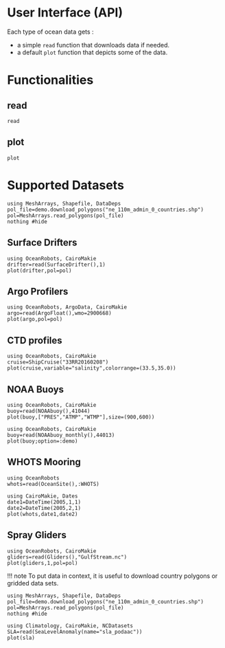 # User Interface (API)

Each type of ocean data gets :

- a simple `read` function that downloads data if needed.
- a default `plot` function that depicts some of the data.

# Functionalities

## read

```@docs
read
```

## plot

```@docs
plot
```

# Supported Datasets

```@setup ex1
using MeshArrays, Shapefile, DataDeps
pol_file=demo.download_polygons("ne_110m_admin_0_countries.shp")
pol=MeshArrays.read_polygons(pol_file)
nothing #hide
```

## Surface Drifters

```@example ex1
using OceanRobots, CairoMakie
drifter=read(SurfaceDrifter(),1)
plot(drifter,pol=pol)
```

## Argo Profilers

```@example ex1
using OceanRobots, ArgoData, CairoMakie
argo=read(ArgoFloat(),wmo=2900668)
plot(argo,pol=pol)
```

## CTD profiles

```@example ex1
using OceanRobots, CairoMakie
cruise=ShipCruise("33RR20160208")
plot(cruise,variable="salinity",colorrange=(33.5,35.0))
```

## NOAA Buoys

```@example ex1
using OceanRobots, CairoMakie
buoy=read(NOAAbuoy(),41044)
plot(buoy,["PRES","ATMP","WTMP"],size=(900,600))
```

```@example ex1
using OceanRobots, CairoMakie
buoy=read(NOAAbuoy_monthly(),44013)
plot(buoy;option=:demo)
```

## WHOTS Mooring

```@example ex1
using OceanRobots
whots=read(OceanSite(),:WHOTS)

using CairoMakie, Dates
date1=DateTime(2005,1,1)
date2=DateTime(2005,2,1)
plot(whots,date1,date2)
```

## Spray Gliders

```@example ex1
using OceanRobots, CairoMakie
gliders=read(Gliders(),"GulfStream.nc")
plot(gliders,1,pol=pol)
```

!!! note
    To put data in context, it is useful to download country polygons or gridded data sets.

```@example ex1
using MeshArrays, Shapefile, DataDeps
pol_file=demo.download_polygons("ne_110m_admin_0_countries.shp")
pol=MeshArrays.read_polygons(pol_file)
nothing #hide
```

```@example ex1
using Climatology, CairoMakie, NCDatasets
SLA=read(SeaLevelAnomaly(name="sla_podaac"))
plot(sla)
```

